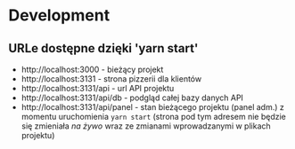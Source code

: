 # Development 

## URLe dostępne dzięki 'yarn start'

- http://localhost:3000 - bieżący projekt 
- http://localhost:3131 - strona pizzerii dla klientów
- http://localhost:3131/api - url API projektu
- http://localhost:3131/api/db - podgląd całej bazy danych API
- http://localhost:3131/api/panel - stan bieżącego projektu (panel adm.) z momentu uruchomienia `yarn start` (strona  pod tym adresem nie będzie się zmieniała *na żywo* wraz ze zmianami wprowadzanymi w plikach projektu)
